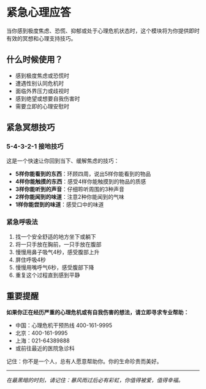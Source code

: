 # 紧急心理应答

当你感到极度焦虑、恐慌、抑郁或处于心理危机状态时，这个模块将为你提供即时有效的冥想和心理支持技巧。

## 什么时候使用？

- 感到极度焦虑或恐慌时
- 遭遇性别认同危机时
- 面临外界压力或歧视时
- 感到绝望或想要自我伤害时
- 需要立即的心理安慰时

## 紧急冥想技巧

### 5-4-3-2-1 接地技巧

这是一个快速让你回到当下、缓解焦虑的技巧：

- **5样你能看到的东西**：环顾四周，说出5样你能看到的物品
- **4样你能触摸的东西**：感受4样你能触摸到的物品的质感
- **3样你能听到的声音**：仔细聆听周围的3种声音
- **2样你能闻到的味道**：注意2种你能闻到的气味
- **1样你能尝到的味道**：感受口中的味道

### 紧急呼吸法

1. 找一个安全舒适的地方坐下或躺下
2. 将一只手放在胸前，一只手放在腹部
3. 慢慢用鼻子吸气4秒，感受腹部上升
4. 屏住呼吸4秒
5. 慢慢用嘴呼气6秒，感受腹部下降
6. 重复这个过程直到感到平静

## 重要提醒

**如果你正在经历严重的心理危机或有自我伤害的想法，请立即寻求专业帮助：**

- 中国：心理危机干预热线 400-161-9995
- 北京：400-161-9995
- 上海：021-64389888
- 或前往最近的医院急诊科

记住：你不是一个人，总有人愿意帮助你。你的生命珍贵而美好。

---

*在最黑暗的时刻，请记住：暴风雨过后必有彩虹，你值得被爱，值得幸福。*